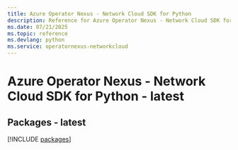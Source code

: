 ```yaml
---
title: Azure Operator Nexus - Network Cloud SDK for Python
description: Reference for Azure Operator Nexus - Network Cloud SDK for Python
ms.date: 07/21/2025
ms.topic: reference
ms.devlang: python
ms.service: operatornexus-networkcloud
---
```

# Azure Operator Nexus - Network Cloud SDK for Python - latest
## Packages - latest
[!INCLUDE [packages](operator-nexus---network-cloud-index.md)]